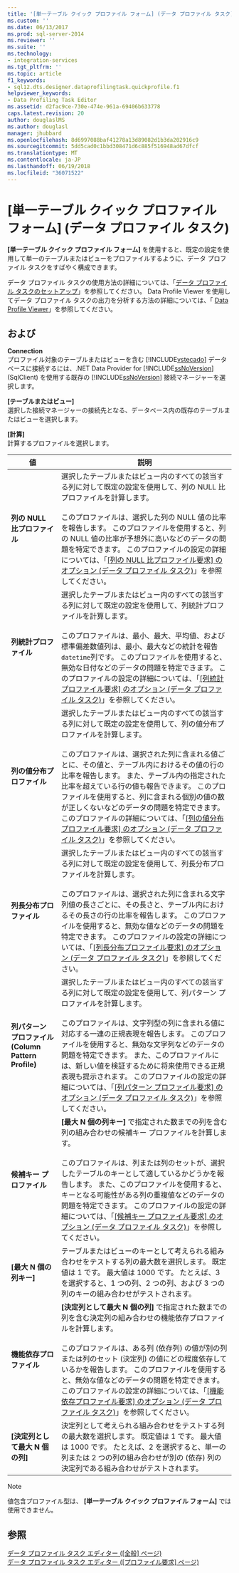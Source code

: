 ```yaml
---
title: '[単一テーブル クイック プロファイル フォーム] (データ プロファイル タスク) | Microsoft Docs'
ms.custom: ''
ms.date: 06/13/2017
ms.prod: sql-server-2014
ms.reviewer: ''
ms.suite: ''
ms.technology:
- integration-services
ms.tgt_pltfrm: ''
ms.topic: article
f1_keywords:
- sql12.dts.designer.dataprofilingtask.quickprofile.f1
helpviewer_keywords:
- Data Profiling Task Editor
ms.assetid: d2fac9ce-730e-474e-961a-69406b633778
caps.latest.revision: 20
author: douglaslMS
ms.author: douglasl
manager: jhubbard
ms.openlocfilehash: 8d6997088baf41278a13d89082d1b3da202916c9
ms.sourcegitcommit: 5dd5cad0c1bbd308471d6c885f516948ad67dfcf
ms.translationtype: MT
ms.contentlocale: ja-JP
ms.lasthandoff: 06/19/2018
ms.locfileid: "36071522"
---
```

# <a name="single-table-quick-profile-form-data-profiling-task"></a>[単一テーブル クイック プロファイル フォーム] (データ プロファイル タスク)
  **[単一テーブル クイック プロファイル フォーム]** を使用すると、既定の設定を使用して単一のテーブルまたはビューをプロファイルするように、データ プロファイル タスクをすばやく構成できます。  
  
 データ プロファイル タスクの使用方法の詳細については、「[データ プロファイル タスクのセットアップ](data-profiling-task.md)」を参照してください。 Data Profile Viewer を使用してデータ プロファイル タスクの出力を分析する方法の詳細については、「 [Data Profile Viewer](data-profile-viewer.md)」を参照してください。  
  
## <a name="options"></a>および  
 **Connection**  
 プロファイル対象のテーブルまたはビューを含む [!INCLUDE[vstecado](../../includes/vstecado-md.md)] データベースに接続するには、.NET Data Provider for [!INCLUDE[ssNoVersion](../../includes/ssnoversion-md.md)] (SqlClient) を使用する既存の [!INCLUDE[ssNoVersion](../../includes/ssnoversion-md.md)] 接続マネージャーを選択します。  
  
 **[テーブルまたはビュー]**  
 選択した接続マネージャーの接続先となる、データベース内の既存のテーブルまたはビューを選択します。  
  
 **[計算]**  
 計算するプロファイルを選択します。  
  
|値|説明|  
|-----------|-----------------|  
|**列の NULL 比プロファイル**|選択したテーブルまたはビュー内のすべての該当する列に対して既定の設定を使用して、列の NULL 比プロファイルを計算します。<br /><br /> このプロファイルは、選択した列の NULL 値の比率を報告します。 このプロファイルを使用すると、列の NULL 値の比率が予想外に高いなどのデータの問題を特定できます。 このプロファイルの設定の詳細については、「[[列の NULL 比プロファイル要求] のオプション &#40;データ プロファイル タスク&#41;](column-null-ratio-profile-request-options-data-profiling-task.md)」を参照してください。|  
|**列統計プロファイル**|選択したテーブルまたはビュー内のすべての該当する列に対して既定の設定を使用して、列統計プロファイルを計算します。<br /><br /> このプロファイルは、最小、最大、平均値、および標準偏差数値列は、最小、最大などの統計を報告`datetime`列です。 このプロファイルを使用すると、無効な日付などのデータの問題を特定できます。 このプロファイルの設定の詳細については、「[[列統計プロファイル要求] のオプション &#40;データ プロファイル タスク&#41;](column-statistics-profile-request-options-data-profiling-task.md)」を参照してください。|  
|**列の値分布プロファイル**|選択したテーブルまたはビュー内のすべての該当する列に対して既定の設定を使用して、列の値分布プロファイルを計算します。<br /><br /> このプロファイルは、選択された列に含まれる値ごとに、その値と、テーブル内におけるその値の行の比率を報告します。 また、テーブル内の指定された比率を超えている行の値も報告できます。 このプロファイルを使用すると、列に含まれる個別の値の数が正しくないなどのデータの問題を特定できます。 このプロファイルの詳細については、「[[列の値分布プロファイル要求] のオプション &#40;データ プロファイル タスク&#41;](column-value-distribution-profile-request-options-data-profiling-task.md)」を参照してください。|  
|**列長分布プロファイル**|選択したテーブルまたはビュー内のすべての該当する列に対して既定の設定を使用して、列長分布プロファイルを計算します。<br /><br /> このプロファイルは、選択された列に含まれる文字列値の長さごとに、その長さと、テーブル内におけるその長さの行の比率を報告します。 このプロファイルを使用すると、無効な値などのデータの問題を特定できます。 このプロファイルの設定の詳細については、「[[列長分布プロファイル要求] のオプション &#40;データ プロファイル タスク&#41;](column-length-distribution-profile-request-options-data-profiling-task.md)」を参照してください。|  
|**列パターン プロファイル (Column Pattern Profile)**|選択したテーブルまたはビュー内のすべての該当する列に対して既定の設定を使用して、列パターン プロファイルを計算します。<br /><br /> このプロファイルは、文字列型の列に含まれる値に対応する一連の正規表現を報告します。 このプロファイルを使用すると、無効な文字列などのデータの問題を特定できます。 また、このプロファイルには、新しい値を検証するために将来使用できる正規表現も提示されます。 このプロファイルの設定の詳細については、「[[列パターン プロファイル要求] のオプション &#40;データ プロファイル タスク&#41;](column-pattern-profile-request-options-data-profiling-task.md)」を参照してください。|  
|**候補キー プロファイル**|**[最大 N 個の列キー]** で指定された数までの列を含む列の組み合わせの候補キー プロファイルを計算します。<br /><br /> このプロファイルは、列または列のセットが、選択したテーブルのキーとして適しているかどうかを報告します。 また、このプロファイルを使用すると、キーとなる可能性がある列の重複値などのデータの問題を特定できます。 このプロファイルの設定の詳細については、「[[候補キー プロファイル要求] のオプション &#40;データ プロファイル タスク&#41;](candidate-key-profile-request-options-data-profiling-task.md)」を参照してください。|  
|**[最大 N 個の列キー]**|テーブルまたはビューのキーとして考えられる組み合わせをテストする列の最大数を選択します。 既定値は 1 です。 最大値は 1000 です。 たとえば、3 を選択すると、1 つの列、2 つの列、および 3 つの列のキーの組み合わせがテストされます。|  
|**機能依存プロファイル**|**[決定列として最大 N 個の列]** で指定された数までの列を含む決定列の組み合わせの機能依存プロファイルを計算します。<br /><br /> このプロファイルは、ある列 (依存列) の値が別の列または列のセット (決定列) の値にどの程度依存しているかを報告します。 このプロファイルを使用すると、無効な値などのデータの問題を特定できます。 このプロファイルの設定の詳細については、「[[機能依存プロファイル要求] のオプション &#40;データ プロファイル タスク&#41;](functional-dependency-profile-request-options-data-profiling-task.md)」を参照してください。|  
|**[決定列として最大 N 個の列]**|決定列として考えられる組み合わせをテストする列の最大数を選択します。 既定値は 1 です。 最大値は 1000 です。 たとえば、2 を選択すると、単一の列または 2 つの列の組み合わせが別の (依存) 列の決定列である組み合わせがテストされます。|  
  
> [!NOTE]  
>  値包含プロファイル型は、 **[単一テーブル クイック プロファイル フォーム]** では使用できません。  
  
## <a name="see-also"></a>参照  
 [データ プロファイル タスク エディター &#40;[全般] ページ&#41;](../general-page-of-integration-services-designers-options.md)   
 [データ プロファイル タスク エディター &#40;[プロファイル要求] ページ&#41;](data-profiling-task-editor-profile-requests-page.md)  
  
  